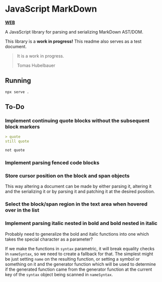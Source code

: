 # JavaScript MarkDown

[**WEB**](https://tomashubelbauer.github.io/js-markdown)

A JavaScript library for parsing and serializing MarkDown AST/DOM.

This library is a **work in progress!**
This readme also serves as a test document.

> It is a work in progress.
> 
> Tomas Hubelbauer

## Running

`npx serve .`

## To-Do

### Implement continuing quote blocks without the subsequent block markers

```md
> quote
still quote

not quote
```

### Implement parsing fenced code blocks

### Store cursor position on the block and span objects

This way altering a document can be made by either parsing it, altering it and
the serializing it or by parsing it and patching it at the desired position.

### Select the block/span region in the text area when hovered over in the list

### Implement parsing italic nested in bold and bold nested in italic

Probably need to generalize the bold and italic functions into one which takes
the special character as a parameter?

If we make the functions in `syntax` parametric, it will break equality checks
in `nameSyntax`, so we need to create a fallback for that.
The simplest might be just setting `name` on the resulting function, or setting
a symbol or something on it and the generator function which will be used to
determine if the generated function came from the generator function at the
current key of the `syntax` object being scanned in `nameSyntax`.
